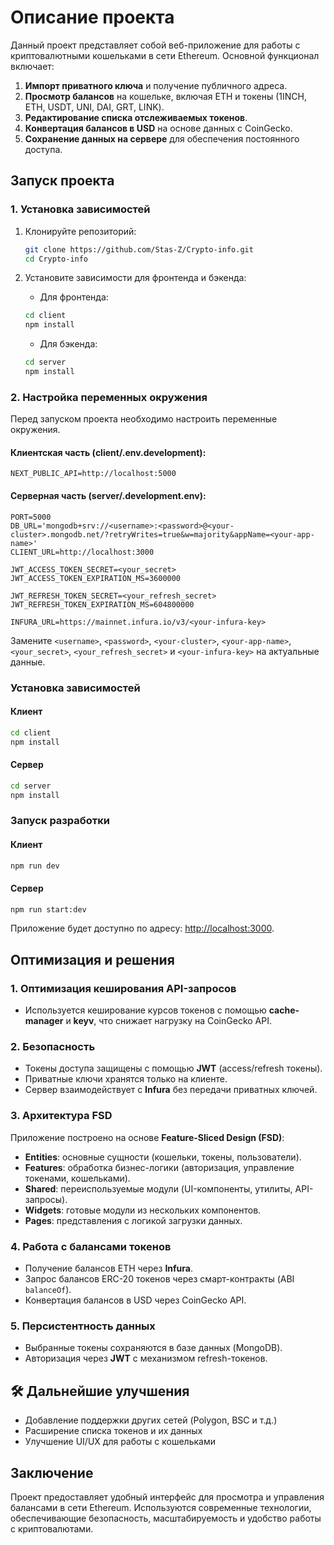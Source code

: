 # Описание проекта

Данный проект представляет собой веб-приложение для работы с криптовалютными кошельками в сети Ethereum.
Основной функционал включает:

1. **Импорт приватного ключа** и получение публичного адреса.
2. **Просмотр балансов** на кошельке, включая ETH и токены (1INCH, ETH, USDT, UNI, DAI, GRT, LINK).
3. **Редактирование списка отслеживаемых токенов**.
4. **Конвертация балансов в USD** на основе данных с CoinGecko.
5. **Сохранение данных на сервере** для обеспечения постоянного доступа.


## Запуск проекта

### 1. Установка зависимостей

1. Клонируйте репозиторий:

    ```bash
    git clone https://github.com/Stas-Z/Crypto-info.git
    cd Crypto-info
    ```

2. Установите зависимости для фронтенда и бэкенда:

    - Для фронтенда:

    ```bash
    cd client
    npm install
    ```

    - Для бэкенда:

    ```bash
    cd server
    npm install
    ```

### 2. Настройка переменных окружения

Перед запуском проекта необходимо настроить переменные окружения.

#### Клиентская часть (client/.env.development):

```env
NEXT_PUBLIC_API=http://localhost:5000
```

#### Серверная часть (server/.development.env):

```env
PORT=5000
DB_URL='mongodb+srv://<username>:<password>@<your-cluster>.mongodb.net/?retryWrites=true&w=majority&appName=<your-app-name>'
CLIENT_URL=http://localhost:3000

JWT_ACCESS_TOKEN_SECRET=<your_secret>
JWT_ACCESS_TOKEN_EXPIRATION_MS=3600000

JWT_REFRESH_TOKEN_SECRET=<your_refresh_secret>
JWT_REFRESH_TOKEN_EXPIRATION_MS=604800000

INFURA_URL=https://mainnet.infura.io/v3/<your-infura-key>
```

Замените `<username>`, `<password>`, `<your-cluster>`, `<your-app-name>`, `<your_secret>`, `<your_refresh_secret>` и `<your-infura-key>` на актуальные данные.

### Установка зависимостей

#### Клиент

```sh
cd client
npm install
```

#### Сервер

```sh
cd server
npm install
```

### Запуск разработки

#### Клиент

```sh
npm run dev
```

#### Сервер

```sh
npm run start:dev
```

Приложение будет доступно по адресу: [http://localhost:3000](http://localhost:3000).


## Оптимизация и решения

### 1. **Оптимизация кеширования API-запросов**

-   Используется кеширование курсов токенов с помощью **cache-manager** и **keyv**, что снижает нагрузку на CoinGecko API.

### 2. **Безопасность**

-   Токены доступа защищены с помощью **JWT** (access/refresh токены).
-   Приватные ключи хранятся только на клиенте.
-   Сервер взаимодействует с **Infura** без передачи приватных ключей.

### 3. **Архитектура FSD**

Приложение построено на основе **Feature-Sliced Design (FSD)**:

-   **Entities**: основные сущности (кошельки, токены, пользователи).
-   **Features**: обработка бизнес-логики (авторизация, управление токенами, кошельками).
-   **Shared**: переиспользуемые модули (UI-компоненты, утилиты, API-запросы).
-   **Widgets**: готовые модули из нескольких компонентов.
-   **Pages**: представления с логикой загрузки данных.

### 4. **Работа с балансами токенов**

-   Получение балансов ETH через **Infura**.
-   Запрос балансов ERC-20 токенов через смарт-контракты (ABI `balanceOf`).
-   Конвертация балансов в USD через CoinGecko API.

### 5. **Персистентность данных**

-   Выбранные токены сохраняются в базе данных (MongoDB).
-   Авторизация через **JWT** с механизмом refresh-токенов.


## 🛠 Дальнейшие улучшения

-   Добавление поддержки других сетей (Polygon, BSC и т.д.)
-   Расширение списка токенов и их данных
-   Улучшение UI/UX для работы с кошельками

## Заключение

Проект предоставляет удобный интерфейс для просмотра и управления балансами в сети Ethereum. Используются современные технологии, обеспечивающие безопасность, масштабируемость и удобство работы с криптовалютами.
